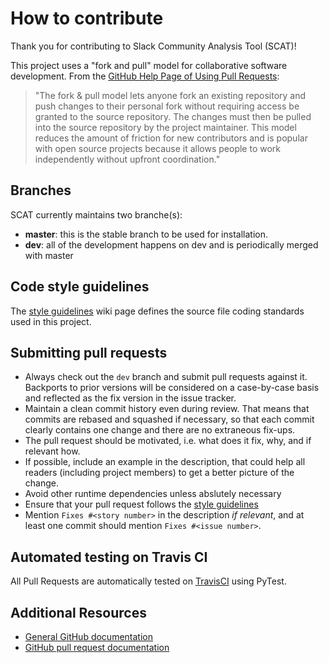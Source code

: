 # How to contribute

Thank you for contributing to Slack Community Analysis Tool (SCAT)!

This project uses a "fork and pull" model for collaborative software development. From the [GitHub Help Page of Using Pull Requests](https://help.github.com/articles/using-pull-requests/):

> "The fork & pull model lets anyone fork an existing repository and push changes to their personal fork without requiring access be granted to the source repository. The changes must then be pulled into the source repository by the project maintainer. This model reduces the amount of friction for new contributors and is popular with open source projects because it allows people to work independently without upfront coordination."

## Branches
SCAT currently maintains two branche(s):
* **master**:  this is the stable branch to be used for installation.
* **dev**: all of the development happens on dev and is periodically merged with master
 
## Code style guidelines
The [style guidelines](https://github.com/rohangoel96/Slack-Community-Analysis-Tool/wiki/Coding-Guidelines) wiki page defines the source file coding standards used in this project. 

## Submitting pull requests 
* Always check out the `dev` branch and submit pull requests against it. Backports to prior versions will be considered on a case-by-case basis and reflected as the fix version in the issue tracker.
* Maintain a clean commit history even during review. That means that commits are rebased and squashed if necessary, so that each commit clearly contains one change and there are no extraneous fix-ups.
* The pull request should be motivated, i.e. what does it fix, why, and if relevant how.
* If possible, include an example in the description, that could help all readers (including project members) to get a better picture of the change.
* Avoid other runtime dependencies unless abslutely necessary 
* Ensure that your pull request follows the [style guidelines](https://github.com/rohangoel96/Slack-Community-Analysis-Tool/wiki/Coding-Guidelines)
* Mention `Fixes #<story number>` in the description _if relevant_, and at least one commit should mention `Fixes #<issue number>`.

 
## Automated testing on Travis CI
All Pull Requests are automatically tested on [TravisCI](https://travis-ci.org/) using PyTest. 

## Additional Resources
* [General GitHub documentation](http://help.github.com/)
* [GitHub pull request documentation](http://help.github.com/send-pull-requests/)
